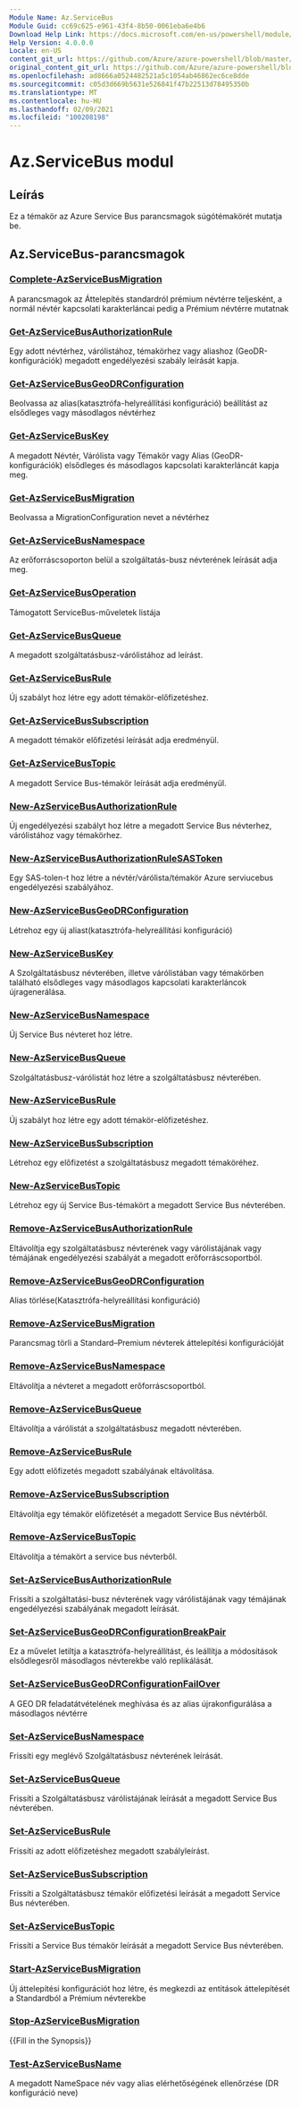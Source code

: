 ```yaml
---
Module Name: Az.ServiceBus
Module Guid: cc69c625-e961-43f4-8b50-0061eba6e4b6
Download Help Link: https://docs.microsoft.com/en-us/powershell/module/az.servicebus
Help Version: 4.0.0.0
Locale: en-US
content_git_url: https://github.com/Azure/azure-powershell/blob/master/src/ServiceBus/ServiceBus/help/Az.ServiceBus.md
original_content_git_url: https://github.com/Azure/azure-powershell/blob/master/src/ServiceBus/ServiceBus/help/Az.ServiceBus.md
ms.openlocfilehash: ad8666a0524482521a5c1054ab46862ec6ce8dde
ms.sourcegitcommit: c05d3d669b5631e526841f47b22513d78495350b
ms.translationtype: MT
ms.contentlocale: hu-HU
ms.lasthandoff: 02/09/2021
ms.locfileid: "100208198"
---
```

# Az.ServiceBus modul
## Leírás
Ez a témakör az Azure Service Bus parancsmagok súgótémakörét mutatja be.

## Az.ServiceBus-parancsmagok
### [Complete-AzServiceBusMigration](Complete-AzServiceBusMigration.md)
A parancsmagok az Áttelepítés standardról prémium névtérre teljesként, a normál névtér kapcsolati karakterláncai pedig a Prémium névtérre mutatnak

### [Get-AzServiceBusAuthorizationRule](Get-AzServiceBusAuthorizationRule.md)
Egy adott névtérhez, várólistához, témakörhez vagy aliashoz (GeoDR-konfigurációk) megadott engedélyezési szabály leírását kapja. 

### [Get-AzServiceBusGeoDRConfiguration](Get-AzServiceBusGeoDRConfiguration.md)
Beolvassa az alias(katasztrófa-helyreállítási konfiguráció) beállítást az elsődleges vagy másodlagos névtérhez

### [Get-AzServiceBusKey](Get-AzServiceBusKey.md)
A megadott Névtér, Várólista vagy Témakör vagy Alias (GeoDR-konfigurációk) elsődleges és másodlagos kapcsolati karakterláncát kapja meg.

### [Get-AzServiceBusMigration](Get-AzServiceBusMigration.md)
Beolvassa a MigrationConfiguration nevet a névtérhez

### [Get-AzServiceBusNamespace](Get-AzServiceBusNamespace.md)
Az erőforráscsoporton belül a szolgáltatás-busz névterének leírását adja meg.

### [Get-AzServiceBusOperation](Get-AzServiceBusOperation.md)
Támogatott ServiceBus-műveletek listája

### [Get-AzServiceBusQueue](Get-AzServiceBusQueue.md)
A megadott szolgáltatásbusz-várólistához ad leírást.

### [Get-AzServiceBusRule](Get-AzServiceBusRule.md)
Új szabályt hoz létre egy adott témakör-előfizetéshez. 

### [Get-AzServiceBusSubscription](Get-AzServiceBusSubscription.md)
A megadott témakör előfizetési leírását adja eredményül.

### [Get-AzServiceBusTopic](Get-AzServiceBusTopic.md)
A megadott Service Bus-témakör leírását adja eredményül.

### [New-AzServiceBusAuthorizationRule](New-AzServiceBusAuthorizationRule.md)
Új engedélyezési szabályt hoz létre a megadott Service Bus névterhez, várólistához vagy témakörhez.

### [New-AzServiceBusAuthorizationRuleSASToken](New-AzServiceBusAuthorizationRuleSASToken.md)
Egy SAS-tolen-t hoz létre a névtér/várólista/témakör Azure serviucebus engedélyezési szabályához. 

### [New-AzServiceBusGeoDRConfiguration](New-AzServiceBusGeoDRConfiguration.md)
Létrehoz egy új aliast(katasztrófa-helyreállítási konfiguráció)

### [New-AzServiceBusKey](New-AzServiceBusKey.md)
A Szolgáltatásbusz névterében, illetve várólistában vagy témakörben található elsődleges vagy másodlagos kapcsolati karakterláncok újragenerálása.

### [New-AzServiceBusNamespace](New-AzServiceBusNamespace.md)
Új Service Bus névteret hoz létre.

### [New-AzServiceBusQueue](New-AzServiceBusQueue.md)
Szolgáltatásbusz-várólistát hoz létre a szolgáltatásbusz névterében.

### [New-AzServiceBusRule](New-AzServiceBusRule.md)
Új szabályt hoz létre egy adott témakör-előfizetéshez. 

### [New-AzServiceBusSubscription](New-AzServiceBusSubscription.md)
Létrehoz egy előfizetést a szolgáltatásbusz megadott témaköréhez.

### [New-AzServiceBusTopic](New-AzServiceBusTopic.md)
Létrehoz egy új Service Bus-témakört a megadott Service Bus névterében.

### [Remove-AzServiceBusAuthorizationRule](Remove-AzServiceBusAuthorizationRule.md)
Eltávolítja egy szolgáltatásbusz névterének vagy várólistájának vagy témájának engedélyezési szabályát a megadott erőforráscsoportból.

### [Remove-AzServiceBusGeoDRConfiguration](Remove-AzServiceBusGeoDRConfiguration.md)
Alias törlése(Katasztrófa-helyreállítási konfiguráció)

### [Remove-AzServiceBusMigration](Remove-AzServiceBusMigration.md)
Parancsmag törli a Standard–Premium névterek áttelepítési konfigurációját

### [Remove-AzServiceBusNamespace](Remove-AzServiceBusNamespace.md)
Eltávolítja a névteret a megadott erőforráscsoportból. 

### [Remove-AzServiceBusQueue](Remove-AzServiceBusQueue.md)
Eltávolítja a várólistát a szolgáltatásbusz megadott névterében.

### [Remove-AzServiceBusRule](Remove-AzServiceBusRule.md)
Egy adott előfizetés megadott szabályának eltávolítása.

### [Remove-AzServiceBusSubscription](Remove-AzServiceBusSubscription.md)
Eltávolítja egy témakör előfizetését a megadott Service Bus névtérből.

### [Remove-AzServiceBusTopic](Remove-AzServiceBusTopic.md)
Eltávolítja a témakört a service bus névterből.

### [Set-AzServiceBusAuthorizationRule](Set-AzServiceBusAuthorizationRule.md)
Frissíti a szolgáltatási-busz névterének vagy várólistájának vagy témájának engedélyezési szabályának megadott leírását.

### [Set-AzServiceBusGeoDRConfigurationBreakPair](Set-AzServiceBusGeoDRConfigurationBreakPair.md)
Ez a művelet letiltja a katasztrófa-helyreállítást, és leállítja a módosítások elsődlegesről másodlagos névterekbe való replikálását.

### [Set-AzServiceBusGeoDRConfigurationFailOver](Set-AzServiceBusGeoDRConfigurationFailOver.md)
A GEO DR feladatátvételének meghívása és az alias újrakonfigurálása a másodlagos névtérre

### [Set-AzServiceBusNamespace](Set-AzServiceBusNamespace.md)
Frissíti egy meglévő Szolgáltatásbusz névterének leírását.

### [Set-AzServiceBusQueue](Set-AzServiceBusQueue.md)
Frissíti a Szolgáltatásbusz várólistájának leírását a megadott Service Bus névterében.

### [Set-AzServiceBusRule](Set-AzServiceBusRule.md)
Frissíti az adott előfizetéshez megadott szabályleírást.

### [Set-AzServiceBusSubscription](Set-AzServiceBusSubscription.md)
Frissíti a Szolgáltatásbusz témakör előfizetési leírását a megadott Service Bus névterében.

### [Set-AzServiceBusTopic](Set-AzServiceBusTopic.md)
Frissíti a Service Bus témakör leírását a megadott Service Bus névterében.

### [Start-AzServiceBusMigration](Start-AzServiceBusMigration.md)
Új áttelepítési konfigurációt hoz létre, és megkezdi az entitások áttelepítését a Standardból a Prémium névterekbe

### [Stop-AzServiceBusMigration](Stop-AzServiceBusMigration.md)
{{Fill in the Synopsis}}

### [Test-AzServiceBusName](Test-AzServiceBusName.md)
A megadott NameSpace név vagy alias elérhetőségének ellenőrzése (DR konfiguráció neve) 

